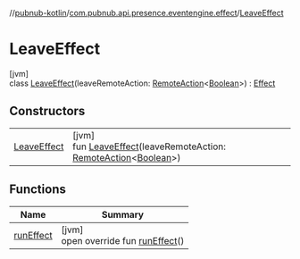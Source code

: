 //[pubnub-kotlin](../../../index.md)/[com.pubnub.api.presence.eventengine.effect](../index.md)/[LeaveEffect](index.md)

# LeaveEffect

[jvm]\
class [LeaveEffect](index.md)(leaveRemoteAction: [RemoteAction](../../com.pubnub.api.endpoints.remoteaction/-remote-action/index.md)&lt;[Boolean](https://kotlinlang.org/api/latest/jvm/stdlib/kotlin/-boolean/index.html)&gt;) : [Effect](../../com.pubnub.api.eventengine/-effect/index.md)

## Constructors

| | |
|---|---|
| [LeaveEffect](-leave-effect.md) | [jvm]<br>fun [LeaveEffect](-leave-effect.md)(leaveRemoteAction: [RemoteAction](../../com.pubnub.api.endpoints.remoteaction/-remote-action/index.md)&lt;[Boolean](https://kotlinlang.org/api/latest/jvm/stdlib/kotlin/-boolean/index.html)&gt;) |

## Functions

| Name | Summary |
|---|---|
| [runEffect](run-effect.md) | [jvm]<br>open override fun [runEffect](run-effect.md)() |
